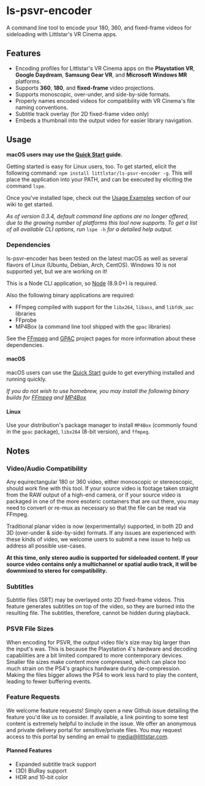 # ls-psvr-encoder

A command line tool to encode your 180, 360, and fixed-frame videos for sideloading with Littlstar's VR Cinema apps.

## Features

* Encoding profiles for Littlstar's VR Cinema apps on the **Playstation VR**, **Google Daydream**, **Samsung Gear VR**, and **Microsoft Windows MR** platforms.
* Supports **360**, **180**, and **fixed-frame** video projections.
* Supports monoscopic, over-under, and side-by-side formats.
* Properly names encoded videos for compatibility with VR Cinema's file naming conventions.
* Subtitle track overlay (for 2D fixed-frame video only)
* Embeds a thumbnail into the output video for easier library navigation.

## Usage

**macOS users may use the [Quick Start](https://github.com/littlstar/ls-psvr-encoder/wiki#quick-start-guide-macos) guide.**

Getting started is easy for Linux users, too. To get started, elicit the following command: `npm install littlstar/ls-psvr-encoder -g`. This will place the application into your PATH, and can be executed by eliciting the command `lspe`.

Once you've installed lspe, check out the [Usage Examples](https://github.com/littlstar/ls-psvr-encoder/wiki#usage-examples) section of our wiki to get started.

*As of version 0.3.4, default command line options are no longer offered, due to the growing number of platforms this tool now supports. To get a list of all available CLI options, run* `lspe -h` *for a detailed help output.*

### Dependencies

ls-psvr-encoder has been tested on the latest macOS as well as several flavors of Linux (Ubuntu, Debian, Arch, CentOS). Windows 10 is not supported yet, but we are working on it!

This is a Node CLI application, so [Node](https://nodejs.org/en/blog/release/v8.9.0/) (8.9.0+) is required.

Also the following binary applications are required:

* FFmpeg compiled with support for the `libx264`, `libass`, and `libfdk_aac` libraries
* FFprobe
* MP4Box (a command line tool shipped with the `gpac` libraries)

See the [FFmpeg](https://ffmpeg.org) and [GPAC](https://gpac.io) project pages for more information about these dependencies.

#### macOS

macOS users can use the [Quick Start](https://github.com/littlstar/ls-psvr-encoder/wiki#quick-start-guide-macos) guide to get everything installed and running quickly.

*If you do not wish to use homebrew, you may install the following binary builds for [FFmpeg](https://evermeet.cx/ffmpeg/ffmpeg-3.2.4.dmg) and [MP4Box](http://download.tsi.telecom-paristech.fr/gpac/latest_builds/macosx_64/gpac-0.6.2-DEV-latest-master.dmg)*

#### Linux

Use your distribution's package manager to install `MP4Box` (commonly found in the `gpac` package), `libx264` (8-bit version), and `ffmpeg`.

## Notes

### Video/Audio Compatibility

Any equirectangular 180 or 360 video, either monoscopic or stereoscopic, should work fine with this tool. If your source video is footage taken straight from the RAW output of a high-end camera, or if your source video is packaged in one of the more esoteric containers that are out there, you may need to convert or re-mux as necessary so that the file can be read via FFmpeg.

Traditional planar video is now (experimentally) supported, in both 2D and 3D (over-under & side-by-side) formats. If any issues are experienced with these kinds of video, we welcome users to submit a new issue to help us address all possible use-cases.

**At this time, only stereo audio is supported for sideloaded content. If your source video contains only a multichannel or spatial audio track, it will be downmixed to stereo for compatibility.**

### Subtitles

Subtitle files (SRT) may be overlayed onto 2D fixed-frame videos. This feature generates subtitles on top of the video, so they are burned into the resulting file. The subtitles, therefore, cannot be hidden during playback.

### PSVR File Sizes

When encoding for PSVR, the output video file's size may big larger than the input's was. This is because the Playstation 4's hardware and decoding capabilities are a bit limited compared to more contemporary devices. Smaller file sizes make content more compressed, which can place too much strain on the PS4's graphics hardware during de-compression. Making the files bigger allows the PS4 to work less hard to play the content, leading to fewer buffering events.

### Feature Requests

We welcome feature requests! Simply open a new Github issue detailing the feature you'd like us to consider. If available, a link pointing to some test content is extremely helpful to include in the issue. We offer an anonymous and private delivery portal for sensitive/private files. You may request access to this portal by sending an email to media@littlstar.com.

#### Planned Features

* Expanded subtitle track support
* (3D) BluRay support
* HDR and 10-bit color
